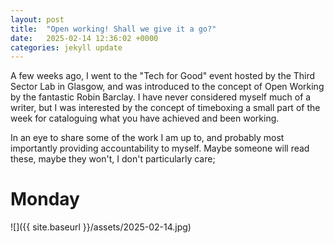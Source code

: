 ```yaml
---
layout: post
title:  "Open working! Shall we give it a go?"
date:   2025-02-14 12:36:02 +0000
categories: jekyll update
---
```

A few weeks ago, I went to the "Tech for Good" event hosted by the Third Sector Lab in Glasgow, and was introduced to the concept of Open Working by the fantastic Robin Barclay. I have never considered myself much of a writer, but I was interested by the concept of timeboxing a small part of the week for cataloguing what you have achieved and been working.

In an eye to share some of the work I am up to, and probably most importantly providing accountability to myself. Maybe someone will read these, maybe they won't, I don't particularly care;

# Monday
![]({{ site.baseurl }}/assets/2025-02-14.jpg)

